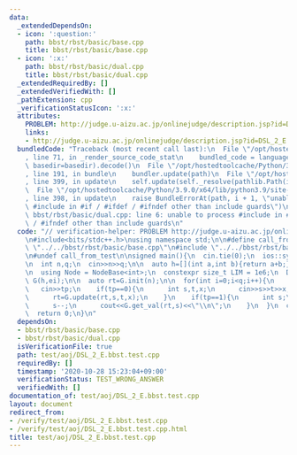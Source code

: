 ```yaml
---
data:
  _extendedDependsOn:
  - icon: ':question:'
    path: bbst/rbst/basic/base.cpp
    title: bbst/rbst/basic/base.cpp
  - icon: ':x:'
    path: bbst/rbst/basic/dual.cpp
    title: bbst/rbst/basic/dual.cpp
  _extendedRequiredBy: []
  _extendedVerifiedWith: []
  _pathExtension: cpp
  _verificationStatusIcon: ':x:'
  attributes:
    PROBLEM: http://judge.u-aizu.ac.jp/onlinejudge/description.jsp?id=DSL_2_E
    links:
    - http://judge.u-aizu.ac.jp/onlinejudge/description.jsp?id=DSL_2_E
  bundledCode: "Traceback (most recent call last):\n  File \"/opt/hostedtoolcache/Python/3.9.0/x64/lib/python3.9/site-packages/onlinejudge_verify/documentation/build.py\"\
    , line 71, in _render_source_code_stat\n    bundled_code = language.bundle(stat.path,\
    \ basedir=basedir).decode()\n  File \"/opt/hostedtoolcache/Python/3.9.0/x64/lib/python3.9/site-packages/onlinejudge_verify/languages/cplusplus.py\"\
    , line 191, in bundle\n    bundler.update(path)\n  File \"/opt/hostedtoolcache/Python/3.9.0/x64/lib/python3.9/site-packages/onlinejudge_verify/languages/cplusplus_bundle.py\"\
    , line 399, in update\n    self.update(self._resolve(pathlib.Path(included), included_from=path))\n\
    \  File \"/opt/hostedtoolcache/Python/3.9.0/x64/lib/python3.9/site-packages/onlinejudge_verify/languages/cplusplus_bundle.py\"\
    , line 398, in update\n    raise BundleErrorAt(path, i + 1, \"unable to process\
    \ #include in #if / #ifdef / #ifndef other than include guards\")\nonlinejudge_verify.languages.cplusplus_bundle.BundleErrorAt:\
    \ bbst/rbst/basic/dual.cpp: line 6: unable to process #include in #if / #ifdef\
    \ / #ifndef other than include guards\n"
  code: "// verification-helper: PROBLEM http://judge.u-aizu.ac.jp/onlinejudge/description.jsp?id=DSL_2_E\n\
    \n#include<bits/stdc++.h>\nusing namespace std;\n\n#define call_from_test\n#include\
    \ \"../../bbst/rbst/basic/base.cpp\"\n#include \"../../bbst/rbst/basic/dual.cpp\"\
    \n#undef call_from_test\n\nsigned main(){\n  cin.tie(0);\n  ios::sync_with_stdio(0);\n\
    \n  int n,q;\n  cin>>n>>q;\n\n  auto h=[](int a,int b){return a+b;};\n  int ei=0;\n\
    \n  using Node = NodeBase<int>;\n  constexpr size_t LIM = 1e6;\n  Dual<Node, LIM>\
    \ G(h,ei);\n\n  auto rt=G.init(n);\n\n  for(int i=0;i<q;i++){\n    int tp;\n \
    \   cin>>tp;\n    if(tp==0){\n      int s,t,x;\n      cin>>s>>t>>x;\n      s--;\n\
    \      rt=G.update(rt,s,t,x);\n    }\n    if(tp==1){\n      int s;\n      cin>>s;\n\
    \      s--;\n      cout<<G.get_val(rt,s)<<\"\\n\";\n    }\n  }\n  cout<<flush;\n\
    \  return 0;\n}\n"
  dependsOn:
  - bbst/rbst/basic/base.cpp
  - bbst/rbst/basic/dual.cpp
  isVerificationFile: true
  path: test/aoj/DSL_2_E.bbst.test.cpp
  requiredBy: []
  timestamp: '2020-10-28 15:23:04+09:00'
  verificationStatus: TEST_WRONG_ANSWER
  verifiedWith: []
documentation_of: test/aoj/DSL_2_E.bbst.test.cpp
layout: document
redirect_from:
- /verify/test/aoj/DSL_2_E.bbst.test.cpp
- /verify/test/aoj/DSL_2_E.bbst.test.cpp.html
title: test/aoj/DSL_2_E.bbst.test.cpp
---
```

